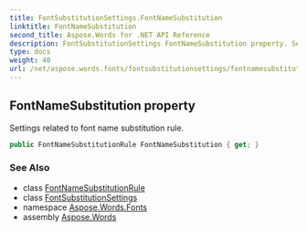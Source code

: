 ```yaml
---
title: FontSubstitutionSettings.FontNameSubstitution
linktitle: FontNameSubstitution
second_title: Aspose.Words for .NET API Reference
description: FontSubstitutionSettings FontNameSubstitution property. Settings related to font name substitution rule in C#.
type: docs
weight: 40
url: /net/aspose.words.fonts/fontsubstitutionsettings/fontnamesubstitution/
---
```

## FontNameSubstitution property

Settings related to font name substitution rule.

```csharp
public FontNameSubstitutionRule FontNameSubstitution { get; }
```

### See Also

* class [FontNameSubstitutionRule](../../fontnamesubstitutionrule/)
* class [FontSubstitutionSettings](../)
* namespace [Aspose.Words.Fonts](../../fontsubstitutionsettings/)
* assembly [Aspose.Words](../../../)
